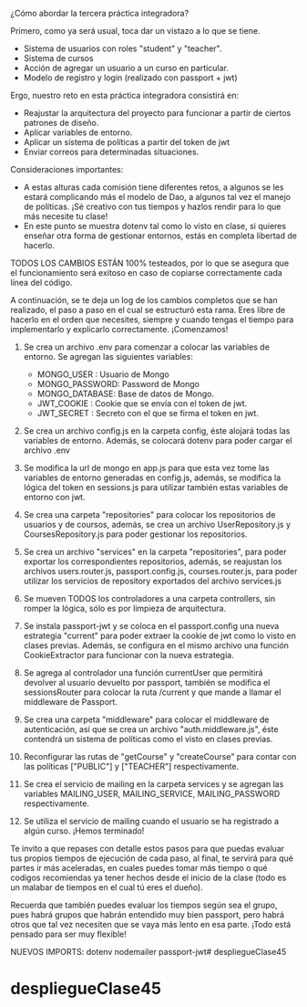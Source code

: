 ¿Cómo abordar la tercera práctica integradora?

Primero, como ya será usual, toca dar un vistazo a lo que se tiene.

* Sistema de usuarios con roles "student" y "teacher".
* Sistema de cursos
* Acción de agregar un usuario a un curso en particular. 
* Modelo de registro y login (realizado con passport + jwt)

Ergo, nuestro reto en esta práctica integradora consistirá en:
* Reajustar la arquitectura del proyecto para funcionar a partir de ciertos patrones de diseño.
* Aplicar variables de entorno.
* Aplicar un sistema de políticas a partir del token de jwt
* Enviar correos para determinadas situaciones. 

Consideraciones importantes:

* A estas alturas cada comisión tiene diferentes retos, a algunos se les estará complicando más el modelo de Dao, a algunos tal vez el manejo de políticas. ¡Sé creativo con tus tiempos y hazlos rendir para lo que más necesite tu clase!
* En este punto se muestra dotenv tal como lo visto en clase, si quieres enseñar otra forma de gestionar entornos, estás en completa libertad de hacerlo.

TODOS LOS CAMBIOS ESTÁN 100% testeados, por lo que se asegura que el funcionamiento será exitoso en caso de copiarse correctamente cada línea del código.

A continuación, se te deja un log de los cambios completos que se han realizado, el paso a paso en el cual se estructuró esta rama. Eres libre de hacerlo en el orden que necesites, siempre y cuando tengas el tiempo para implementarlo y explicarlo correctamente.
¡Comenzamos!

1. Se crea un archivo .env para comenzar a colocar las variables de entorno. Se agregan las siguientes variables:
    * MONGO_USER : Usuario de Mongo
    * MONGO_PASSWORD: Password de Mongo
    * MONGO_DATABASE: Base de datos de Mongo.
    * JWT_COOKIE : Cookie que se envía con el token de jwt.
    * JWT_SECRET : Secreto con el que se firma el token en jwt.
2. Se crea un archivo config.js en la carpeta config, éste alojará todas las variables de entorno. Además, se colocará dotenv para poder cargar el archivo .env
3. Se modifica la url de mongo en app.js para que esta vez tome las variables de entorno generadas en config.js, además, se modifica la lógica del token en sessions.js para utilizar también estas variables de entorno con jwt.
4. Se crea una carpeta "repositories" para colocar los repositorios de usuarios y de coursos, además, se crea un archivo UserRepository.js y CoursesRepository.js para poder gestionar los repositorios.
5. Se crea un archivo "services" en la carpeta "repositories", para poder exportar los correspondientes repositorios, además, se reajustan los archivos users.router.js, passport.config.js, courses.router.js, para poder utilizar los servicios de repository exportados del archivo services.js
6. Se mueven TODOS los controladores a una carpeta controllers, sin romper la lógica, sólo es por limpieza de arquitectura.
7. Se instala passport-jwt y se coloca en el passport.config una nueva estrategia "current" para poder extraer la cookie de jwt como lo visto en clases previas. Además, se configura en el mismo archivo una función CookieExtractor para funcionar con la nueva estrategia.
8. Se agrega al controlador una función currentUser que permitirá devolver al usuario devuelto por passport, también se modifica el sessionsRouter para colocar la ruta /current y que mande a llamar el middleware de Passport.
9. Se crea una carpeta "middleware" para colocar el middleware de autenticación, así que se crea un archivo "auth.middleware.js", éste contendrá un sistema de políticas como el visto en clases previas. 
10. Reconfigurar las rutas de "getCourse" y "createCourse" para contar con las políticas ["PUBLIC"] y ["TEACHER"] respectivamente.

11. Se crea el servicio de mailing en la carpeta services y se agregan las variables MAILING_USER, MAILING_SERVICE, MAILING_PASSWORD respectivamente.
12. Se utiliza el servicio de mailing cuando el usuario se ha registrado a algún curso.
¡Hemos terminado!

Te invito a que repases con detalle estos pasos para que puedas evaluar tus propios tiempos de ejecución de cada paso, al final, te servirá para qué partes ir más aceleradas, en cuales puedes tomar más tiempo o qué codigos recomiendas ya tener hechos desde el inicio de la clase (todo es un malabar de tiempos en el cual tú eres el dueño).

Recuerda que también puedes evaluar los tiempos según sea el grupo, pues habrá grupos que habrán entendido muy bien passport, pero habrá otros que tal vez necesiten que se vaya más lento en esa parte. ¡Todo está pensado para ser muy flexible!

NUEVOS IMPORTS:
dotenv
nodemailer
passport-jwt# despliegueClase45
# despliegueClase45
